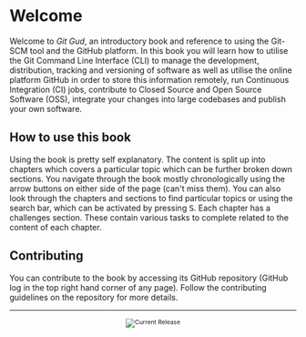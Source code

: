 # Welcome

Welcome to *Git Gud*, an introductory book and reference to using the Git-SCM tool and the GitHub platform. In this book you will learn how to utilise the Git Command Line Interface (CLI) to manage the development, distribution, tracking and versioning of software as well as utilise the online platform GitHub in order to store this information remotely, run Continuous Integration (CI) jobs, contribute to Closed Source and Open Source Software (OSS), integrate your changes into large codebases and publish your own software.

## How to use this book

Using the book is pretty self explanatory. The content is split up into chapters which covers a particular topic which can be further broken down sections. You navigate through the book mostly chronologically using the arrow buttons on either side of the page (can't miss them). You can also look through the chapters and sections to find particular topics or using the search bar, which can be activated by pressing <kbd>S</kbd>. Each chapter has a challenges section. These contain various tasks to complete related to the content of each chapter.

## Contributing

You can contribute to the book by accessing its GitHub repository (GitHub log in the top right hand corner of any page). Follow the contributing guidelines on the repository for more details.

---

<div style="font-size: 0.75em;">
  <center>
    <img src="https://img.shields.io/github/v/release/MonashDeepNeuron/Git-Gud?include_prereleases" alt="Current Release">
  </center>
</div>
